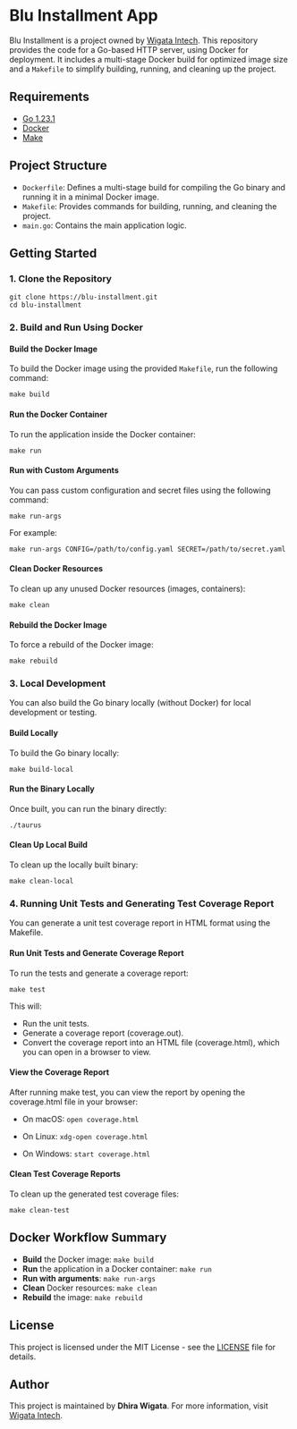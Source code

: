 # Blu Installment App

Blu Installment is a project owned by [Wigata Intech](https://wigataintech.com). This repository provides the code for a Go-based HTTP server, using Docker for deployment. It includes a multi-stage Docker build for optimized image size and a `Makefile` to simplify building, running, and cleaning up the project.

## Requirements

- [Go 1.23.1](https://golang.org/dl/)
- [Docker](https://www.docker.com/get-started)
- [Make](https://www.gnu.org/software/make/)

## Project Structure

- `Dockerfile`: Defines a multi-stage build for compiling the Go binary and running it in a minimal Docker image.
- `Makefile`: Provides commands for building, running, and cleaning the project.
- `main.go`: Contains the main application logic.

## Getting Started

### 1. Clone the Repository

```
git clone https://blu-installment.git
cd blu-installment
```

### 2. Build and Run Using Docker

#### Build the Docker Image

To build the Docker image using the provided `Makefile`, run the following command:

```
make build
```

#### Run the Docker Container

To run the application inside the Docker container:

```
make run
```

#### Run with Custom Arguments

You can pass custom configuration and secret files using the following command:

```
make run-args
```

For example:

```
make run-args CONFIG=/path/to/config.yaml SECRET=/path/to/secret.yaml
```

#### Clean Docker Resources

To clean up any unused Docker resources (images, containers):

```
make clean
```

#### Rebuild the Docker Image

To force a rebuild of the Docker image:

```
make rebuild
```

### 3. Local Development

You can also build the Go binary locally (without Docker) for local development or testing.

#### Build Locally

To build the Go binary locally:

```
make build-local
```

#### Run the Binary Locally

Once built, you can run the binary directly:

```
./taurus
```

#### Clean Up Local Build

To clean up the locally built binary:

```
make clean-local
```

### 4. Running Unit Tests and Generating Test Coverage Report
You can generate a unit test coverage report in HTML format using the Makefile.

#### Run Unit Tests and Generate Coverage Report
To run the tests and generate a coverage report:

``` make test ```

This will:

- Run the unit tests.
- Generate a coverage report (coverage.out).
- Convert the coverage report into an HTML file (coverage.html), which you can open in a browser to view.

#### View the Coverage Report
After running make test, you can view the report by opening the coverage.html file in your browser:

- On macOS: ``` open coverage.html ```

- On Linux: ``` xdg-open coverage.html ```

- On Windows: ``` start coverage.html ```

#### Clean Test Coverage Reports
To clean up the generated test coverage files:

``` make clean-test ```

## Docker Workflow Summary

- **Build** the Docker image: `make build`
- **Run** the application in a Docker container: `make run`
- **Run with arguments**: `make run-args`
- **Clean** Docker resources: `make clean`
- **Rebuild** the image: `make rebuild`

## License

This project is licensed under the MIT License - see the [LICENSE](LICENSE) file for details.

## Author

This project is maintained by **Dhira Wigata**. For more information, visit [Wigata Intech](https://wigataintech.com).

